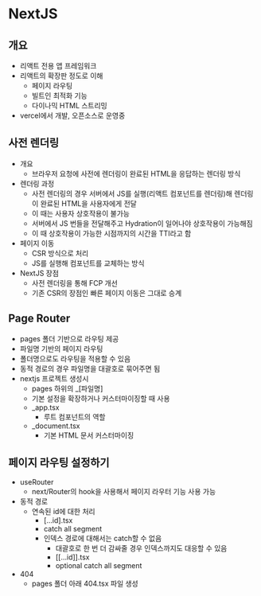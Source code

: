 # NextJS

## 개요

- 리액트 전용 앱 프레임워크
- 리액트의 확장판 정도로 이해
  - 페이지 라우팅
  - 빌트인 최적화 기능
  - 다이나믹 HTML 스트리밍
- vercel에서 개발, 오픈소스로 운영중

## 사전 렌더링

- 개요
  - 브라우저 요청에 사전에 렌더링이 완료된 HTML을 응답하는 렌더링 방식
- 렌더링 과정
  - 사전 렌더링의 경우 서버에서 JS를 실행(리액트 컴포넌트를 렌더링)해 렌더링이 완료된 HTML을 사용자에게 전달
  - 이 때는 사용자 상호작용이 불가능
  - 서버에서 JS 번들을 전달해주고 Hydration이 일어나야 상호작용이 가능해짐
  - 이 때 상호작용이 가능한 시점까지의 시간을 TTI라고 함
- 페이지 이동
  - CSR 방식으로 처리
  - JS를 실행해 컴포넌트를 교체하는 방식
- NextJS 장점
  -  사전 렌더링을 통해 FCP 개선
  - 기존 CSR의 장점인 빠른 페이지 이동은 그대로 승계

## Page Router

- pages 폴더 기반으로 라우팅 제공
- 파일명 기반의 페이지 라우팅
- 폴더명으로도 라우팅을 적용할 수 있음
- 동적 경로의 경우 파일명을 대괄호로 묶어주면 됨
- nextjs 프로젝트 생성시
  - pages 하위의 _[파일명]
  - 기본 설정을 확장하거나 커스터마이징할 때 사용
  - _app.tsx
    - 루트 컴포넌트의 역할
  - _document.tsx
    - 기본 HTML 문서 커스터마이징

## 페이지 라우팅 설정하기

- useRouter
  - next/Router의 hook을 사용해서 페이지 라우터 기능 사용 가능
- 동적 경로
  - 연속된 id에 대한 처리
    - [...id].tsx
    - catch all segment
    - 인덱스 경로에 대해서는 catch할 수 없음
      - 대괄호로 한 번 더 감싸줄 경우 인덱스까지도 대응할 수 있음
      - [[...id]].tsx
      - optional catch all segment
- 404
  - pages 폴더 아래 404.tsx 파일 생성
